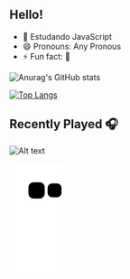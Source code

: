 ## Hello!

- 🌱 Estudando JavaScript
- 😄 Pronouns: Any Pronous
- ⚡ Fun fact: 🤡

![Anurag's GitHub stats](https://github-readme-stats.vercel.app/api?username=MarcelineDev&show_icons=true&theme=nightowl)

[![Top Langs](https://github-readme-stats.vercel.app/api/top-langs/?username=MarcelineDev&layout=compact&theme=nightowl)](https://github.com/MarcelineDev/github-readme-stats)

## Recently Played 🎧
![Alt text](https://spotify-recently-played-readme.vercel.app/api?user=313qwnxw72i3w5vz4xsr26aulyiu&count=1)

![Snake animation](https://github.com/MarcelineDev/MarcyAbadeer/blob/output/github-contribution-grid-snake.svg)

